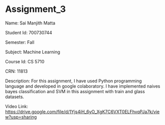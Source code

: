 # Assignment_3

Name: Sai Manjith Matta

Student Id: 700730744

Semester: Fall

Subject: Machine Learning

Course Id: CS 5710

CRN: 11813


Description:
For this assignment, I have used Python programming language and developed in google colaboratory. I have implemented naives bayes classification and SVM in this assignment with train and glass datasets.


Video Link: https://drive.google.com/file/d/1Yjs4iH_6yO_XgK7C6VXT0ELFhvqPJa7k/view?usp=sharing
